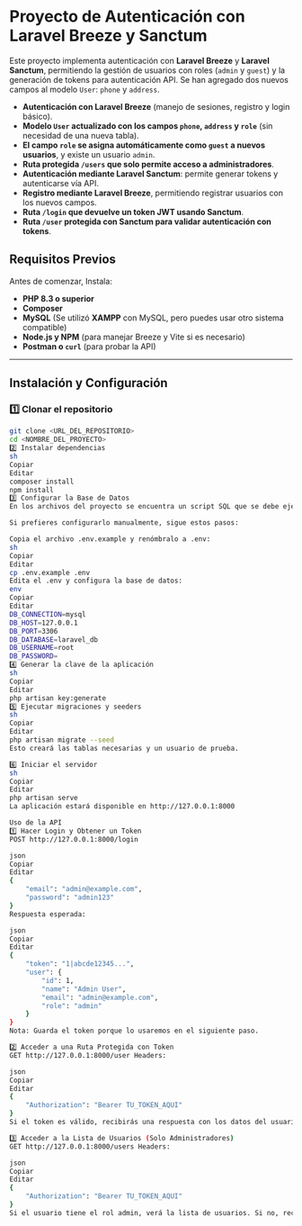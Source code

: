 # Proyecto de Autenticación con Laravel Breeze y Sanctum

Este proyecto implementa autenticación con **Laravel Breeze** y **Laravel Sanctum**, permitiendo la gestión de usuarios con roles (`admin` y `guest`) y la generación de tokens para autenticación API. Se han agregado dos nuevos campos al modelo `User`: `phone` y `address`.


- **Autenticación con Laravel Breeze** (manejo de sesiones, registro y login básico).
- **Modelo `User` actualizado con los campos `phone`, `address` y `role`** (sin necesidad de una nueva tabla).
- **El campo `role` se asigna automáticamente como `guest` a nuevos usuarios**, y existe un usuario `admin`.
- **Ruta protegida `/users` que solo permite acceso a administradores**.
- **Autenticación mediante Laravel Sanctum**: permite generar tokens y autenticarse vía API.
- **Registro mediante Laravel Breeze**, permitiendo registrar usuarios con los nuevos campos.
- **Ruta `/login` que devuelve un token JWT usando Sanctum**.
- **Ruta `/user` protegida con Sanctum para validar autenticación con tokens**.



## **Requisitos Previos**
Antes de comenzar, Instala:
- **PHP 8.3 o superior**
- **Composer**
- **MySQL** (Se utilizó **XAMPP** con MySQL, pero puedes usar otro sistema compatible)
- **Node.js y NPM** (para manejar Breeze y Vite si es necesario)
- **Postman o `curl`** (para probar la API)

---

## **Instalación y Configuración**
### 1️⃣ **Clonar el repositorio**
```sh
git clone <URL_DEL_REPOSITORIO>
cd <NOMBRE_DEL_PROYECTO>
2️⃣ Instalar dependencias
sh
Copiar
Editar
composer install
npm install
3️⃣ Configurar la Base de Datos
En los archivos del proyecto se encuentra un script SQL que se debe ejecutar en MySQL antes de iniciar la aplicación. Puedes importarlo en phpMyAdmin o ejecutarlo manualmente en la terminal de MySQL.

Si prefieres configurarlo manualmente, sigue estos pasos:

Copia el archivo .env.example y renómbralo a .env:
sh
Copiar
Editar
cp .env.example .env
Edita el .env y configura la base de datos:
env
Copiar
Editar
DB_CONNECTION=mysql
DB_HOST=127.0.0.1
DB_PORT=3306
DB_DATABASE=laravel_db
DB_USERNAME=root
DB_PASSWORD=
4️⃣ Generar la clave de la aplicación
sh
Copiar
Editar
php artisan key:generate
5️⃣ Ejecutar migraciones y seeders
sh
Copiar
Editar
php artisan migrate --seed
Esto creará las tablas necesarias y un usuario de prueba.

6️⃣ Iniciar el servidor
sh
Copiar
Editar
php artisan serve
La aplicación estará disponible en http://127.0.0.1:8000

Uso de la API
1️⃣ Hacer Login y Obtener un Token
POST http://127.0.0.1:8000/login

json
Copiar
Editar
{
    "email": "admin@example.com",
    "password": "admin123"
}
Respuesta esperada:

json
Copiar
Editar
{
    "token": "1|abcde12345...",
    "user": {
        "id": 1,
        "name": "Admin User",
        "email": "admin@example.com",
        "role": "admin"
    }
}
Nota: Guarda el token porque lo usaremos en el siguiente paso.

2️⃣ Acceder a una Ruta Protegida con Token
GET http://127.0.0.1:8000/user Headers:

json
Copiar
Editar
{
    "Authorization": "Bearer TU_TOKEN_AQUI"
}
Si el token es válido, recibirás una respuesta con los datos del usuario autenticado.

3️⃣ Acceder a la Lista de Usuarios (Solo Administradores)
GET http://127.0.0.1:8000/users Headers:

json
Copiar
Editar
{
    "Authorization": "Bearer TU_TOKEN_AQUI"
}
Si el usuario tiene el rol admin, verá la lista de usuarios. Si no, recibirá un error 403 Forbidden
